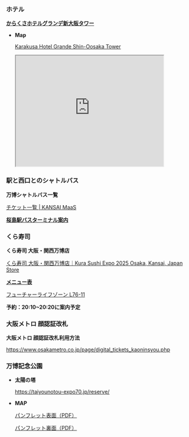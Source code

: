 ### ホテル

[**からくさホテルグランデ新大阪タワー**](https://karaksahotels.com/shin_osaka/)

- **Map**
    
    [Karakusa Hotel Grande Shin-Oosaka Tower](https://maps.apple.com/place?place-id=ICFD3F629D663EE40)
    
    <iframe src="https://www.google.com/maps/embed?pb=!1m14!1m8!1m3!1d1639.4433195753134!2d135.4944421!3d34.7332517!3m2!1i1024!2i768!4f13.1!3m3!1m2!1s0x6000e536da99c45b%3A0xcc513c65083500f7!2z44GL44KJ44GP44GV44Ob44OG44Or44Kw44Op44Oz44OH5paw5aSn6Ziq44K_44Ov44O8!5e0!3m2!1sja!2sjp!4v1751598911906!5m2!1sja!2sjp" width="400" height="300" allowfullscreen="" loading="lazy" referrerpolicy="no-referrer-when-downgrade"></iframe>
    

### 駅と西口とのシャトルバス

**万博シャトルバス一覧**

[チケット一覧 | KANSAI MaaS](https://app.kansai-maas.jp/tickets?category_id=8200010)

[**桜島駅バスターミナル案内**](https://www.transport.expo2025.or.jp/route/jr/bus.html)

### くら寿司

**くら寿司 大阪・関西万博店**

[くら寿司 大阪・関西万博店｜Kura Sushi Expo 2025 Osaka, Kansai, Japan Store](https://www.kurasushi.co.jp/2025expo/store/)

[**メニュー表**](https://www.kurasushi.co.jp/2025expo/store/menu/)

[フューチャーライフゾーン L76-11](https://www.expovisitors.expo2025.or.jp/gourmets/db80704d-0e30-4f2f-80c3-bbeafb76ae5c)

**予約：20:10~20:20に案内予定**

### 大阪メトロ 顔認証改札

**大阪メトロ 顔認証改札利用方法**

https://www.osakametro.co.jp/page/digital_tickets_kaoninsyou.php

### 万博記念公園

- **太陽の塔**
    
    https://taiyounotou-expo70.jp/reserve/
    

- **MAP**
    
    [パンフレット表面（PDF）](https://www.expo70-park.jp/sys/wp-content/uploads/2502_kitaguchi_park_map_omote.pdf)
    
    [パンフレット裏面（PDF）](https://www.expo70-park.jp/sys/wp-content/uploads/2502_park_map_ura.pdf)